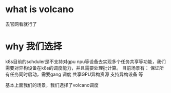 # what is volcano
去官网看就行了

# why 我们选择
k8s目前的schduler是不支持对gpu npu等设备去实现多个任务共享等功能，我们需要对异构设备在k8s的调度能力，并且需要处理批计算。
目前场景有：
保证所有任务同时启动，需要gang 调度
共享GPU异构资源
支持异构设备
等

基本上面我们的场景，我们选择了volcano调度


